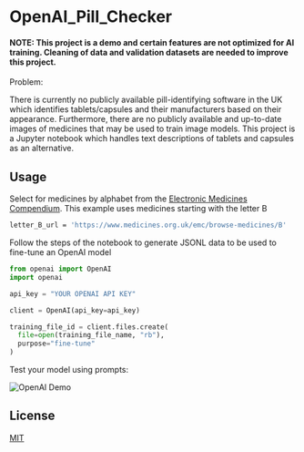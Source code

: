 # OpenAI_Pill_Checker

#### NOTE: This project is a demo and certain features are not optimized for AI training. Cleaning of data and validation datasets are needed to improve this project.

Problem:

There is currently no publicly available pill-identifying software in the UK which identifies tablets/capsules and their manufacturers based on their appearance. Furthermore, there are no publicly available and up-to-date images of medicines that may be used to train image models. 
This project is a Jupyter notebook which handles text descriptions of tablets and capsules as an alternative.

## Usage

Select for medicines by alphabet from the [Electronic Medicines Compendium](https://www.medicines.org.uk/emc). This example uses medicines starting with the letter B

```bash
letter_B_url = 'https://www.medicines.org.uk/emc/browse-medicines/B'
```

Follow the steps of the notebook to generate JSONL data to be used to fine-tune an OpenAI model

```python
from openai import OpenAI
import openai

api_key = "YOUR OPENAI API KEY"

client = OpenAI(api_key=api_key)

training_file_id = client.files.create(
  file=open(training_file_name, "rb"),
  purpose="fine-tune"
)
```
Test your model using prompts:

![OpenAI Demo](https://github.com/Pauullamm/OpenAI_Pill_Checker/assets/109431478/b0fd22c1-617f-4e2d-860f-a0f342c8a67e)


## License

[MIT](https://choosealicense.com/licenses/mit/)
